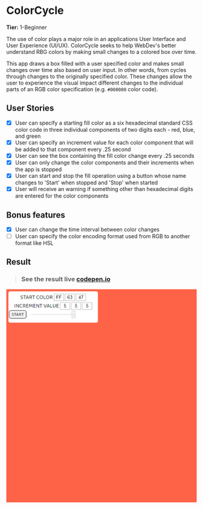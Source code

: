 # ColorCycle

**Tier:** 1-Beginner

The use of color plays a major role in an applications User Interface and
User Experience (UI/UX). ColorCycle seeks to help WebDev's better understand
RBG colors by making small changes to a colored box over time.

This app draws a box filled with a user specified color and makes small changes
over time also based on user input. In other words, from cycles through
changes to the originally specified color. These changes allow the user to
experience the visual impact different changes to the individual parts of
an RGB color specification (e.g. `#000000` color code).

## User Stories

-   [x] User can specify a starting fill color as a six hexadecimal standard
        CSS color code in three individual components of two digits each - red,
        blue, and green
-   [x] User can specify an increment value for each color component that will
        be added to that component every .25 second
-   [x] User can see the box containing the fill color change every .25 seconds
-   [x] User can only change the color components and their increments when
        the app is stopped
-   [x] User can start and stop the fill operation using a button whose name
        changes to 'Start' when stopped and 'Stop' when started
-   [x] User will receive an warning if something other than hexadecimal digits
        are entered for the color components

## Bonus features

-   [x] User can change the time interval between color changes
-   [ ] User can specify the color encoding format used from RGB to another format like HSL

## Result

> ### See the result live [codepen.io](https://codepen.io/apsampaio/full/JjdaJzZ) 
[![codepen.io](https://github.com/apsampaio/App-Ideas-Challenge/blob/master/Beginner/ColorCycle/img/prev1.png?raw=true)](https://codepen.io/apsampaio/full/JjdaJzZ)
